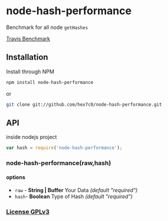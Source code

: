 # node-hash-performance

Benchmark for all node `getHashes`

[Travis Benchmark](https://travis-ci.org/hex7c0/hash-performance/)

## Installation

Install through NPM

```bash
npm install node-hash-performance
```
or
```bash
git clone git://github.com/hex7c0/node-hash-performance.git
```

## API

inside nodejs project
```js
var hash = require('node-hash-performance');
```

### node-hash-performance(raw,hash)

#### options

 - `raw` - **String | Buffer** Your Data *(default "required")*
 - `hash`- **Boolean** Type of Hash *(default "required")*

### [License GPLv3](http://opensource.org/licenses/GPL-3.0)
